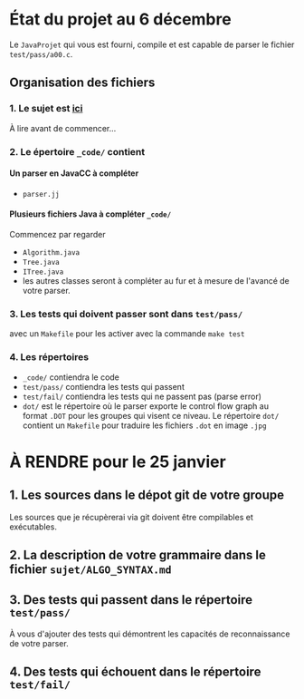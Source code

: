 # État du projet au 6 décembre

Le `JavaProjet` qui vous est fourni, compile et est capable de parser le fichier `test/pass/a00.c`. 

## Organisation des fichiers

### 1. Le sujet est [ici](JavaProject/src/info3/parser/javacc/projet/langageC/sujet/README.md)

À lire avant de commencer...

### 2. Le épertoire `_code/` contient

#### Un parser en JavaCC à compléter

- `parser.jj`

#### Plusieurs fichiers Java à compléter `_code/`

Commencez par regarder
- `Algorithm.java` 
- `Tree.java` 
- `ITree.java`
- les autres classes seront à compléter au fur et à mesure de l'avancé de votre parser.

### 3. Les tests qui doivent passer sont dans `test/pass/`

avec un `Makefile` pour les activer avec la commande `make test`

### 4. Les répertoires

* `_code/` contiendra le code
* `test/pass/` contiendra les tests qui passent
* `test/fail/` contiendra les tests qui ne passent pas (parse error)
* `dot/` est le répertoire où le parser exporte le control flow graph au format `.DOT` pour les groupes qui visent ce niveau. Le répertoire `dot/` contient un `Makefile`  pour traduire les fichiers `.dot` en image `.jpg`


# À RENDRE pour le 25 janvier

## 1. Les sources dans le dépot git de votre groupe

Les sources que je récupèrerai via git doivent être compilables et exécutables.

## 2. La description de votre grammaire dans le fichier `sujet/ALGO_SYNTAX.md`

## 3. Des tests qui passent dans le répertoire `test/pass/`

À vous d'ajouter des tests qui démontrent les capacités de reconnaissance de votre parser.

## 4. Des tests qui échouent dans le répertoire `test/fail/`
